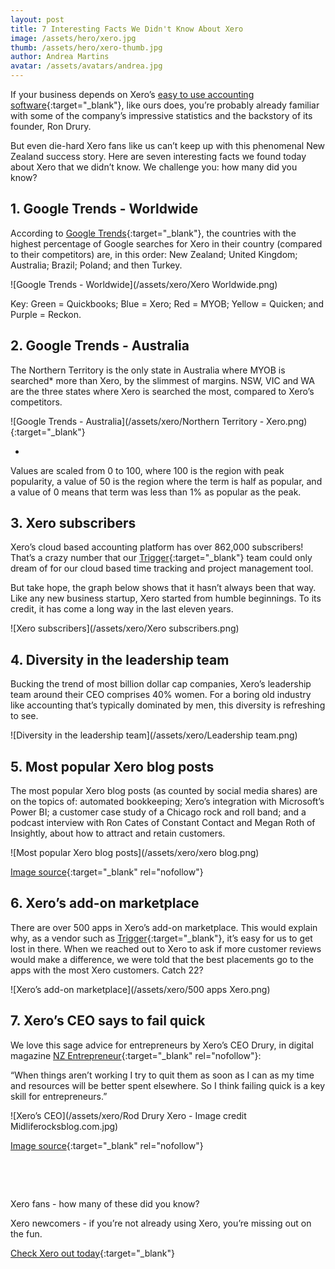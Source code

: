 ```yaml
---
layout: post
title: 7 Interesting Facts We Didn't Know About Xero
image: /assets/hero/xero.jpg
thumb: /assets/hero/xero-thumb.jpg
author: Andrea Martins
avatar: /assets/avatars/andrea.jpg
---
```


If your business depends on Xero’s [easy to use accounting software](http://www.kqzyfj.com/2p98y1A719PYSZQQWTPRSTYXUVQ){:target="_blank"}, like ours does, you’re probably already familiar with some of the company’s impressive statistics and the backstory of its founder, Ron Drury. 

But even die-hard Xero fans like us can’t keep up with this phenomenal New Zealand success story. Here are seven interesting facts we found today about Xero that we didn’t know. We challenge you: how many did you know? 


## 1. Google Trends - Worldwide ##

  According to [Google Trends](https://trends.google.com.au/trends/explore?date=today%2012-m&q=xero,myob,quicken,quickbooks,reckon&hl=en-US){:target="_blank"}, the countries with the highest percentage of Google searches for Xero in their country (compared to their competitors) are, in this order: New Zealand; United Kingdom; Australia; Brazil; Poland; and then Turkey.

  ![Google Trends - Worldwide](/assets/xero/Xero Worldwide.png)

  Key: Green = Quickbooks; Blue = Xero; Red = MYOB; Yellow = Quicken; and Purple = Reckon.

## 2. Google Trends - Australia ##

  The Northern Territory is the only state in Australia where MYOB is searched* more than Xero, by the slimmest of margins. NSW, VIC and WA are the three states where Xero is searched the most, compared to Xero’s competitors.

  ![Google Trends - Australia](/assets/xero/Northern Territory - Xero.png){:target="_blank"}

  *
  Values are scaled from 0 to 100, where 100 is the region with peak popularity, a value of 50 is the region where the term is half as popular, and a value of 0 means that term was less than 1% as popular as the peak.


## 3. Xero subscribers ##

  Xero’s cloud based accounting platform has over 862,000 subscribers! That’s a crazy number that our [Trigger](http://triggerapp.com/){:target="_blank"} team could only dream of for our cloud based time tracking and project management tool.

  But take hope, the graph below shows that it hasn’t always been that way. Like any new business startup, Xero started from humble beginnings. To its credit, it has come a long way in the last eleven years.

  ![Xero subscribers](/assets/xero/Xero subscribers.png)

## 4. Diversity in the leadership team ##

  Bucking the trend of most billion dollar cap companies, Xero’s leadership team around their CEO comprises 40% women. For a boring old industry like accounting that’s typically dominated by men, this diversity is refreshing to see.

  ![Diversity in the leadership team](/assets/xero/Leadership team.png)

## 5. Most popular Xero blog posts ##

  The most popular Xero blog posts (as counted by social media shares) are on the topics of: automated bookkeeping; Xero’s integration with Microsoft’s Power BI; a customer case study of a Chicago rock and roll band; and a podcast interview with Ron Cates of Constant Contact and Megan Roth of Insightly, about how to attract and retain customers.

  ![Most popular Xero blog posts](/assets/xero/xero blog.png)

  [Image source](http://buzzsumo.com/){:target="_blank" rel="nofollow"}


## 6. Xero’s add-on marketplace ##

  There are over 500 apps in Xero’s add-on marketplace. This would explain why, as a vendor such as [Trigger](http://triggerapp.com/){:target="_blank"}, it’s easy for us to get lost in there. When we reached out to Xero to ask if more customer reviews would make a difference, we were told that the best placements go to the apps with the most Xero customers. Catch 22?

  ![Xero’s add-on marketplace](/assets/xero/500 apps Xero.png)


## 7. Xero’s CEO says to fail quick ##

  We love this sage advice for entrepreneurs by Xero’s CEO Drury, in digital magazine [NZ Entrepreneur](http://nzentrepreneur.co.nz/rod-drury-of-xero/){:target="_blank" rel="nofollow"}: 

  “When things aren’t working I try to quit them as soon as I can as my time and resources will be better spent elsewhere. So I think failing quick is a key skill for entrepreneurs.”

  ![Xero’s CEO](/assets/xero/Rod Drury Xero - Image credit Midliferocksblog.com.jpg)

  [Image source](http://midliferocksblog.com/){:target="_blank" rel="nofollow"}

&nbsp;

&nbsp;

Xero fans - how many of these did you know? 

Xero newcomers - if you’re not already using Xero, you’re missing out on the fun. 

[Check Xero out today](http://www.kqzyfj.com/2p98y1A719PYSZQQWTPRSTYXUVQ){:target="_blank"}
